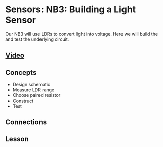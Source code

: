 # Sensors: NB3: Building a Light Sensor
Our NB3 will use LDRs to convert light into voltage. Here we will build the and test the underlying circuit.

## [Video]()

## Concepts
- Design schematic
- Measure LDR range
- Choose paired resistor
- Construct
- Test

## Connections

## Lesson
